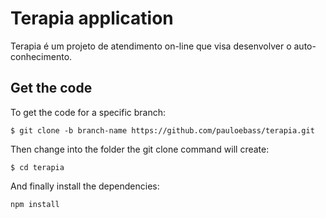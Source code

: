 # Terapia application

Terapia é um projeto de atendimento on-line que visa desenvolver o auto-conhecimento.

## Get the code

To get the code for a specific branch:

`$ git clone -b branch-name https://github.com/pauloebass/terapia.git`

Then change into the folder the git clone command will create:

`$ cd terapia`

And finally install the dependencies:

`npm install`
